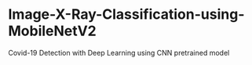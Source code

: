 # Image-X-Ray-Classification-using-MobileNetV2
Covid-19 Detection with Deep Learning using CNN pretrained model
